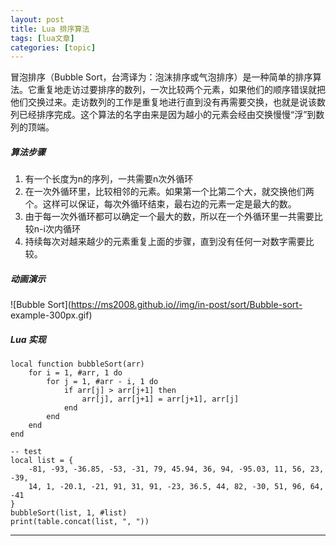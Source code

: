```yaml
---
layout: post
title: Lua 排序算法  
tags: [lua文章]
categories: [topic]
---
```

冒泡排序（Bubble
Sort，台湾译为：泡沫排序或气泡排序）是一种简单的排序算法。它重复地走访过要排序的数列，一次比较两个元素，如果他们的顺序错误就把他们交换过来。走访数列的工作是重复地进行直到没有再需要交换，也就是说该数列已经排序完成。这个算法的名字由来是因为越小的元素会经由交换慢慢“浮”到数列的顶端。

##### 算法步骤

  1. 有一个长度为n的序列，一共需要n次外循环
  2. 在一次外循环里，比较相邻的元素。如果第一个比第二个大，就交换他们两个。这样可以保证，每次外循环结束，最右边的元素一定是最大的数。
  3. 由于每一次外循环都可以确定一个最大的数，所以在一个外循环里一共需要比较n-i次内循环
  4. 持续每次对越来越少的元素重复上面的步骤，直到没有任何一对数字需要比较。

##### 动画演示

![Bubble Sort](https://ms2008.github.io//img/in-post/sort/Bubble-sort-
example-300px.gif)

##### Lua 实现

    
    
    local function bubbleSort(arr)
        for i = 1, #arr, 1 do
            for j = 1, #arr - i, 1 do
                if arr[j] > arr[j+1] then
                    arr[j], arr[j+1] = arr[j+1], arr[j]
                end
            end
        end
    end
    
    -- test
    local list = {
        -81, -93, -36.85, -53, -31, 79, 45.94, 36, 94, -95.03, 11, 56, 23, -39,
        14, 1, -20.1, -21, 91, 31, 91, -23, 36.5, 44, 82, -30, 51, 96, 64, -41
    }
    bubbleSort(list, 1, #list)
    print(table.concat(list, ", "))
    

* * *